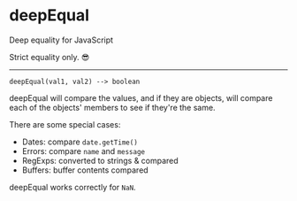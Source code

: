 # deepEqual
Deep equality for JavaScript

Strict equality only. 😎

-------

`deepEqual(val1, val2) --> boolean`

deepEqual will compare the values, and if they are objects, will compare each of the objects' members to see if they're the same. 

There are some special cases:

- Dates: compare `date.getTime()`
- Errors: compare `name` and `message`
- RegExps: converted to strings & compared
- Buffers: buffer contents compared

deepEqual works correctly for `NaN`.
